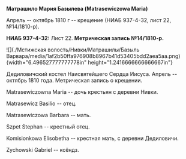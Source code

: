 **Матрашило Мария Базылева (Matrasewiczowa Maria)**

Апрель -- октябрь 1810 г -- крещение (НИАБ 937-4-32, лист 22,
№14/1810-р).

**НИАБ 937-4-32:** Лист 22. **Метрическая запись №14/1810-р.**

![](./Мстижская волость/Нивки/Матрашилы/Базыль Варвара/media/1af2b50ffa976908b8967b41d53405bdd2aea5aa.png){width="6.496527777777778in"
height="1.2416666666666667in"}

Дедиловичский костел Наисвятейшего Сердца Иисуса. Апрель -- октябрь 1810
года. Метрическая запись о крещении.

Matrasewiczowna Maria -- дочь крестьян с деревни Нивки.

Matrasewicz Basilio -- отец.

Matrasewiczowa Barbara -- мать.

Szpet Stephan -- крестный отец.

Komisionkowa Elisobetha -- крестная мать, с деревни Дедиловичи.

Zychowski Gabriel -- ксёндз.
